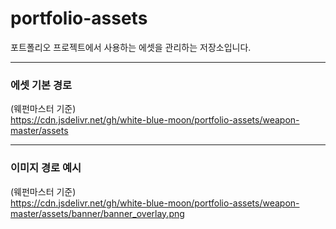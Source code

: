 # portfolio-assets

포트폴리오 프로젝트에서 사용하는 에셋을 관리하는 저장소입니다.

---

### 에셋 기본 경로 
(웨펀마스터 기준)  
https://cdn.jsdelivr.net/gh/white-blue-moon/portfolio-assets/weapon-master/assets


---

### 이미지 경로 예시 
(웨펀마스터 기준)  
https://cdn.jsdelivr.net/gh/white-blue-moon/portfolio-assets/weapon-master/assets/banner/banner_overlay.png
